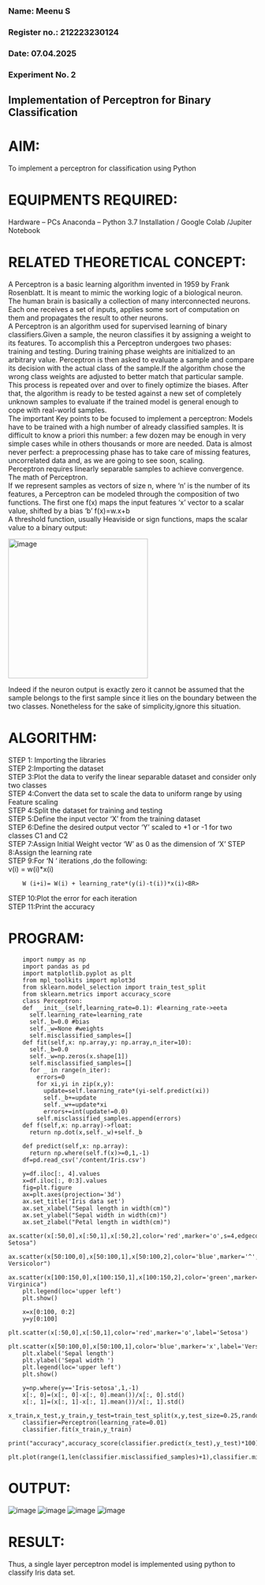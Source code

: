 <H3>Name: Meenu S</H3>
<H3>Register no.: 212223230124</H3>
<H3>Date: 07.04.2025</H3>
<H3>Experiment No. 2 </H3>

## Implementation of Perceptron for Binary Classification
# AIM:
To implement a perceptron for classification using Python<BR>

# EQUIPMENTS REQUIRED:
Hardware – PCs
Anaconda – Python 3.7 Installation / Google Colab /Jupiter Notebook

# RELATED THEORETICAL CONCEPT:
A Perceptron is a basic learning algorithm invented in 1959 by Frank Rosenblatt. It is meant to mimic the working logic of a biological neuron. The human brain is basically a collection of many interconnected neurons. Each one receives a set of inputs, applies some sort of computation on them and propagates the result to other neurons.<BR>
A Perceptron is an algorithm used for supervised learning of binary classifiers.Given a sample, the neuron classifies it by assigning a weight to its features. To accomplish this a Perceptron undergoes two phases: training and testing. During training phase weights are initialized to an arbitrary value. Perceptron is then asked to evaluate a sample and compare its decision with the actual class of the sample.If the algorithm chose the wrong class weights are adjusted to better match that particular sample. This process is repeated over and over to finely optimize the biases. After that, the algorithm is ready to be tested against a new set of completely unknown samples to evaluate if the trained model is general enough to cope with real-world samples.<BR>
The important Key points to be focused to implement a perceptron:
Models have to be trained with a high number of already classified samples. It is difficult to know a priori this number: a few dozen may be enough in very simple cases while in others thousands or more are needed.
Data is almost never perfect: a preprocessing phase has to take care of missing features, uncorrelated data and, as we are going to see soon, scaling.<BR>
Perceptron requires linearly separable samples to achieve convergence.
The math of Perceptron. <BR>
If we represent samples as vectors of size n, where ‘n’ is the number of its features, a Perceptron can be modeled through the composition of two functions. The first one f(x) maps the input features  ‘x’  vector to a scalar value, shifted by a bias ‘b’
f(x)=w.x+b
 <BR>
A threshold function, usually Heaviside or sign functions, maps the scalar value to a binary output:

 


<img width="283" alt="image" src="https://github.com/Lavanyajoyce/Ex-2--NN/assets/112920679/c6d2bd42-3ec1-42c1-8662-899fa450f483">


Indeed if the neuron output is exactly zero it cannot be assumed that the sample belongs to the first sample since it lies on the boundary between the two classes. Nonetheless for the sake of simplicity,ignore this situation.<BR>


# ALGORITHM:
STEP 1: Importing the libraries<BR>
STEP 2:Importing the dataset<BR>
STEP 3:Plot the data to verify the linear separable dataset and consider only two classes<BR>
STEP 4:Convert the data set to scale the data to uniform range by using Feature scaling<BR>
STEP 4:Split the dataset for training and testing<BR>
STEP 5:Define the input vector ‘X’ from the training dataset<BR>
STEP 6:Define the desired output vector ‘Y’ scaled to +1 or -1 for two classes C1 and C2<BR>
STEP 7:Assign Initial Weight vector ‘W’ as 0 as the dimension of ‘X’
STEP 8:Assign the learning rate<BR>
STEP 9:For ‘N ‘ iterations ,do the following:<BR>
        v(i) = w(i)*x(i)<BR>
         
        W (i+i)= W(i) + learning_rate*(y(i)-t(i))*x(i)<BR>
STEP 10:Plot the error for each iteration <BR>
STEP 11:Print the accuracy<BR>
# PROGRAM:
~~~
    import numpy as np
    import pandas as pd
    import matplotlib.pyplot as plt
    from mpl_toolkits import mplot3d
    from sklearn.model_selection import train_test_split
    from sklearn.metrics import accuracy_score
    class Perceptron:
    def __init__(self,learning_rate=0.1): #learning_rate->eeta
      self.learning_rate=learning_rate
      self._b=0.0 #bias
      self._w=None #weights
      self.misclassified_samples=[]
    def fit(self,x: np.array,y: np.array,n_iter=10):
      self._b=0.0
      self._w=np.zeros(x.shape[1])
      self.misclassified_samples=[]
      for _ in range(n_iter):
        errors=0
        for xi,yi in zip(x,y):
          update=self.learning_rate*(yi-self.predict(xi))
          self._b+=update
          self._w+=update*xi
          errors+=int(update!=0.0)
        self.misclassified_samples.append(errors)
    def f(self,x: np.array)->float:
      return np.dot(x,self._w)+self._b
  
    def predict(self,x: np.array):
      return np.where(self.f(x)>=0,1,-1)
    df=pd.read_csv('/content/Iris.csv')
    
    y=df.iloc[:, 4].values
    x=df.iloc[:, 0:3].values
    fig=plt.figure
    ax=plt.axes(projection='3d')
    ax.set_title('Iris data set')
    ax.set_xlabel("Sepal length in width(cm)")
    ax.set_ylabel("Sepal width in width(cm)")
    ax.set_zlabel("Petal length in width(cm)")
    ax.scatter(x[:50,0],x[:50,1],x[:50,2],color='red',marker='o',s=4,edgecolor='red',label="Iris Setosa")
    ax.scatter(x[50:100,0],x[50:100,1],x[50:100,2],color='blue',marker='^',s=4,edgecolor='blue',label="Iris Versicolor")
    ax.scatter(x[100:150,0],x[100:150,1],x[100:150,2],color='green',marker='s',s=4,edgecolor='green',label="Iris Virginica")
    plt.legend(loc='upper left')
    plt.show()

    x=x[0:100, 0:2]
    y=y[0:100]
    plt.scatter(x[:50,0],x[:50,1],color='red',marker='o',label='Setosa')
    plt.scatter(x[50:100,0],x[50:100,1],color='blue',marker='x',label='Versicolor')
    plt.xlabel('Sepal length')
    plt.ylabel('Sepal width ')
    plt.legend(loc='upper left')
    plt.show()

    y=np.where(y=='Iris-setosa',1,-1)
    x[:, 0]=(x[:, 0]-x[:, 0].mean())/x[:, 0].std()
    x[:, 1]=(x[:, 1]-x[:, 1].mean())/x[:, 1].std()
    x_train,x_test,y_train,y_test=train_test_split(x,y,test_size=0.25,random_state=0)
    classifier=Perceptron(learning_rate=0.01)
    classifier.fit(x_train,y_train)
    print("accuracy",accuracy_score(classifier.predict(x_test),y_test)*100)
    plt.plot(range(1,len(classifier.misclassified_samples)+1),classifier.misclassified_samples,marker='o')
~~~

# OUTPUT:
![image](https://github.com/user-attachments/assets/4aa099e2-03d5-4bf4-9847-8b2b160f24e9)
![image](https://github.com/user-attachments/assets/3cf5c297-7f2b-4976-a0e6-dcc386c3fd32)
![image](https://github.com/user-attachments/assets/c394dc24-deb6-4acc-a3c3-90f7dccf6815)
![image](https://github.com/user-attachments/assets/241dd703-4ef7-46b7-b2bf-55f40b74c090)

# RESULT:
 Thus, a single layer perceptron model is implemented using python to classify Iris data set.

 
